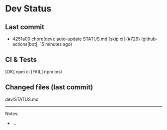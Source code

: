 # Dev Status

## Last commit
- 4251a00 chore(dev): auto-update STATUS.md [skip ci] (#729) (github-actions[bot], 15 minutes ago)
## CI & Tests
[OK] npm ci
[FAIL] npm test

## Changed files (last commit)
dev/STATUS.md

---
Notes:
- ...
